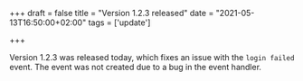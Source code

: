 +++
draft = false
title = "Version 1.2.3 released"
date = "2021-05-13T16:50:00+02:00"
tags = ['update']

+++

Version 1.2.3 was released today, which fixes an issue with the `login failed` event.
The event was not created due to a bug in the event handler.

<!--more-->
